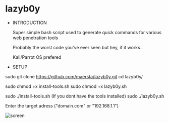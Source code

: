 # lazyb0y

- INTRODUCTION

  Super simple bash script used to generate quick commands for various web penetration tools

  Probably the worst code you've ever seen but hey, if it works.. 

  Kali/Parrot OS prefered

- SETUP

sudo git clone https://github.com/maersta/lazyb0y.git
cd lazyb0y/

sudo chmod +x install-tools.sh
sudo chmod +x lazyb0y.sh

sudo ./install-tools.sh (If you dont have the tools installed)
sudo ./lazyb0y.sh

Enter the target adress ("domain.com" or "192.168.1.1")



![screen](https://user-images.githubusercontent.com/40675809/179372229-4919d976-f4a0-48ad-900b-bc08ba07398d.png)

